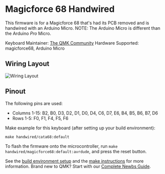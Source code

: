 # Magicforce 68 Handwired

This firmware is for a Magicforce 68 that's had its PCB removed and is handwired with an Arduino Micro. NOTE: The Arduino Micro is different than the Arduino *Pro* Micro.

Keyboard Maintainer: [The QMK Community](https://github.com/qmk)
Hardware Supported: magicforce68, Arduino Micro

## Wiring Layout

![Wiring Layout](http://i.imgur.com/NmTCv5u.png)

## Pinout

The following pins are used:
- Columns 1-15: B2, B0, D3, D2, D1, D0, D4, C6, D7, E6, B4, B5, B6, B7, D6
- Rows 1-5: F0, F1, F4, F5, F6

Make example for this keyboard (after setting up your build environment):

    make handwired/cata68:default

To flash the firmware onto the microcontroller, run `make handwired/magicforce68:default:avrdude`, and press the reset button.

See the [build environment setup](https://docs.qmk.fm/#/getting_started_build_tools) and the [make instructions](https://docs.qmk.fm/#/getting_started_make_guide) for more information. Brand new to QMK? Start with our [Complete Newbs Guide](https://docs.qmk.fm/#/newbs).
